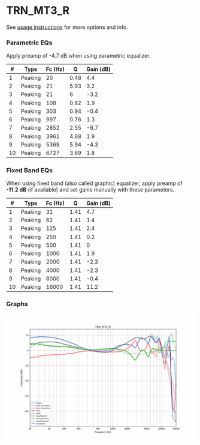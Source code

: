 # TRN_MT3_R
See [usage instructions](https://github.com/jaakkopasanen/AutoEq#usage) for more options and info.

### Parametric EQs
Apply preamp of -4.7 dB when using parametric equalizer.

|   # | Type    |   Fc (Hz) |    Q |   Gain (dB) |
|-----|---------|-----------|------|-------------|
|   1 | Peaking |        20 | 0.48 |         4.4 |
|   2 | Peaking |        21 | 5.93 |         3.2 |
|   3 | Peaking |        21 | 6    |        -3.2 |
|   4 | Peaking |       108 | 0.62 |         1.9 |
|   5 | Peaking |       303 | 0.94 |        -0.4 |
|   6 | Peaking |       997 | 0.76 |         1.3 |
|   7 | Peaking |      2852 | 2.55 |        -6.7 |
|   8 | Peaking |      3961 | 4.68 |         1.9 |
|   9 | Peaking |      5369 | 5.94 |        -4.3 |
|  10 | Peaking |      6727 | 3.69 |         1.8 |

### Fixed Band EQs
When using fixed band (also called graphic) equalizer, apply preamp of **-11.2 dB** (if available) and set gains manually with these parameters.

|   # | Type    |   Fc (Hz) |    Q |   Gain (dB) |
|-----|---------|-----------|------|-------------|
|   1 | Peaking |        31 | 1.41 |         4.7 |
|   2 | Peaking |        62 | 1.41 |         1.4 |
|   3 | Peaking |       125 | 1.41 |         2.4 |
|   4 | Peaking |       250 | 1.41 |         0.2 |
|   5 | Peaking |       500 | 1.41 |         0   |
|   6 | Peaking |      1000 | 1.41 |         1.9 |
|   7 | Peaking |      2000 | 1.41 |        -2.3 |
|   8 | Peaking |      4000 | 1.41 |        -2.3 |
|   9 | Peaking |      8000 | 1.41 |        -0.4 |
|  10 | Peaking |     16000 | 1.41 |        11.2 |

### Graphs
![](./TRN_MT3_R.png)
